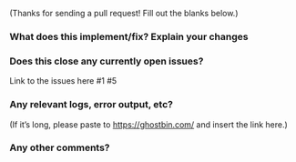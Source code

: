 (Thanks for sending a pull request! Fill out the blanks below.)

### What does this implement/fix? Explain your changes

### Does this close any currently open issues?
Link to the issues here
    #1 
    #5
### Any relevant logs, error output, etc? ###
(If it’s long, please paste to https://ghostbin.com/ and insert the link here.)

### Any other comments? ###
